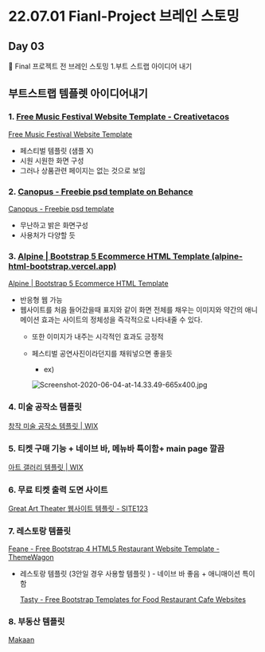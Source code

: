 # 22.07.01 Fianl-Project 브레인 스토밍

## Day 03

<aside>
🔑 Final 프로젝트 전 브레인 스토밍
1.부트 스트랩 아이디어 내기

</aside>

## 부트스트랩 템플렛 아이디어내기

### 1. [Free Music Festival Website Template - Creativetacos](https://creativetacos.com/music-festival-website-template/)

[Free Music Festival Website Template](https://creativetacos.com/music-festival-website-template/)

- 페스티벌 템플릿 (샘플 X)
- 시원 시원한 화면 구성
- 그러나 상품관련 페이지는 없는 것으로 보임

### 2. [Canopus - Freebie psd template on Behance](https://www.behance.net/gallery/84162449/Canopus-Freebie-psd-template)

[Canopus - Freebie psd template](https://www.behance.net/gallery/84162449/Canopus-Freebie-psd-template)

- 무난하고 밝은 화면구성
- 사용처가 다양할 듯

### 3. [Alpine | Bootstrap 5 Ecommerce HTML Template (alpine-html-bootstrap.vercel.app)](https://alpine-html-bootstrap.vercel.app/index.html)

[Alpine | Bootstrap 5 Ecommerce HTML Template](https://alpine-html-bootstrap.vercel.app/index.html)

- 반응형 웹 가능
- 웹사이트를 처음 들어갔을때 표지와 같이 화면 전체를 채우는 이미지와 약간의 애니메이션 효과는 사이트의 정체성을 즉각적으로 나타내줄 수 있다.
    - 또한 이미지가 내주는 시각적인 효과도 긍정적
    - 페스티벌 공연사진이라던지를 채워넣으면 좋을듯
        - ex)
        
        ![Screenshot-2020-06-04-at-14.33.49-665x400.jpg](22%2007%2001%20Fianl-Project%20%E1%84%87%E1%85%B3%E1%84%85%E1%85%A6%E1%84%8B%E1%85%B5%E1%86%AB%20%E1%84%89%E1%85%B3%E1%84%90%E1%85%A9%E1%84%86%E1%85%B5%E1%86%BC%207a72bf721ef54315927b774b57edf40d/Screenshot-2020-06-04-at-14.33.49-665x400.jpg)
        

### 4. 미술 공작소 템플릿

[창작 미술 공작소 템플릿 | WIX](https://ko.wix.com/website-template/view/html/1828?originUrl=https%3A%2F%2Fko.wix.com%2Fwebsite%2Ftemplates%3Fcriteria%3D%25ED%258E%2598%25EC%258A%25A4%25ED%258B%25B0%25EB%25B0%259C&tpClick=view_button&esi=bd3f0189-9578-4c40-983e-934a61e7b0d0)

### 5. 티켓 구매 기능 + 네이브 바, 메뉴바 특이함+ main page 깔끔

[아트 갤러리 템플릿 | WIX](https://ko.wix.com/website-template/view/html/2060?originUrl=https%3A%2F%2Fko.wix.com%2Fwebsite%2Ftemplates%3Fcriteria%3D%25ED%258E%2598%25EC%258A%25A4%25ED%258B%25B0%25EB%25B0%259C&tpClick=view_button&esi=bd3f0189-9578-4c40-983e-934a61e7b0d0)

### 6. 무료 티켓 출력 도면 사이트

[](https://www.canva.com/ko_kr/tickets/templates/)

[Great Art Theater 웹사이트 템플릿 - SITE123](https://ko.site123.com/templates/preview/1184391)

### 7. 레스토랑 템플릿

[Feane - Free Bootstrap 4 HTML5 Restaurant Website Template - ThemeWagon](https://themewagon.com/themes/free-bootstrap-4-html5-restaurant-website-template-feane/)

- 레스토랑 템플릿 (3안일 경우 사용할 템플릿 ) - 네이브 바 좋음 + 애니매이션 특이함
    
    [Tasty - Free Bootstrap Templates for Food Restaurant Cafe Websites](https://themewagon.com/themes/free-bootstrap-templates-food-restaurant-cafe-websites-design/)
    

### 8. 부동산 템플릿

[Makaan](https://technext.github.io/makan/)